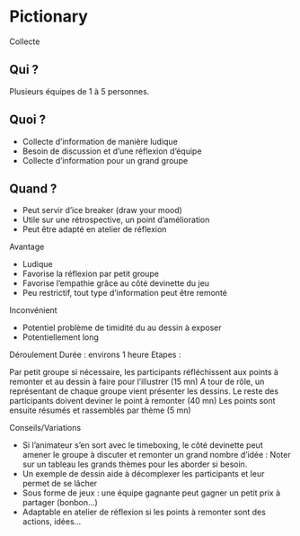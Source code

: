 # Pictionary

Collecte

## Qui ?

Plusieurs équipes de 1 à 5 personnes.

## Quoi ?

 * Collecte d’information de manière ludique
 * Besoin de discussion et d’une réflexion d’équipe
 * Collecte d’information pour un grand groupe

## Quand ?

 * Peut servir d’ice breaker (draw your mood)
 * Utile sur une rétrospective, un point d’amélioration
 * Peut être adapté en atelier de réflexion

Avantage

* Ludique
* Favorise la réflexion par petit groupe
* Favorise l’empathie grâce au côté devinette du jeu
* Peu restrictif, tout type d’information peut être remonté

Inconvénient

* Potentiel problème de timidité du au dessin à exposer
* Potentiellement long

Déroulement
Durée : environs 1 heure
Etapes :

Par petit groupe si nécessaire, les participants réfléchissent aux points à remonter et au dessin à faire pour l’illustrer (15 mn)
A tour de rôle, un représentant de chaque groupe vient présenter les dessins. Le reste des participants doivent deviner le point à remonter (40 mn)
Les points sont ensuite résumés et rassemblés par thème (5 mn)

Conseils/Variations

* Si l’animateur s’en sort avec le timeboxing, le côté devinette peut amener le groupe à discuter et remonter un grand nombre d’idée : Noter sur un tableau les grands thèmes pour les aborder si besoin.
* Un exemple de dessin aide à décomplexer les participants et leur permet de se lâcher
* Sous forme de jeux : une équipe gagnante peut gagner un petit prix à partager (bonbon…)
* Adaptable en atelier de réflexion si les points à remonter sont des actions, idées…
